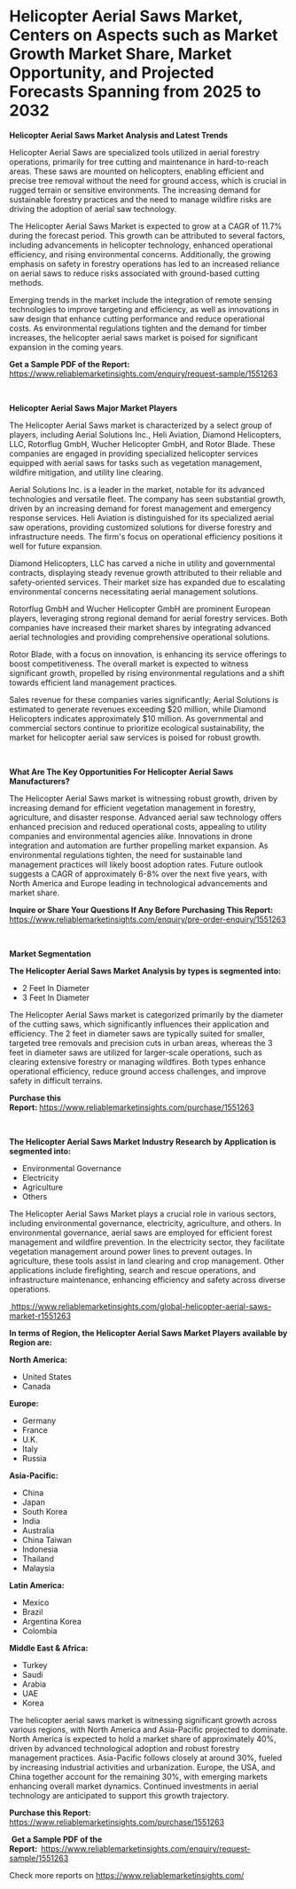 <p><h1>Helicopter Aerial Saws Market, Centers on Aspects such as Market Growth Market Share, Market Opportunity, and Projected Forecasts Spanning from 2025 to 2032</h1></p><p><strong>Helicopter Aerial Saws Market Analysis and Latest Trends</strong></p>
<p><p>Helicopter Aerial Saws are specialized tools utilized in aerial forestry operations, primarily for tree cutting and maintenance in hard-to-reach areas. These saws are mounted on helicopters, enabling efficient and precise tree removal without the need for ground access, which is crucial in rugged terrain or sensitive environments. The increasing demand for sustainable forestry practices and the need to manage wildfire risks are driving the adoption of aerial saw technology.</p><p>The Helicopter Aerial Saws Market is expected to grow at a CAGR of 11.7% during the forecast period. This growth can be attributed to several factors, including advancements in helicopter technology, enhanced operational efficiency, and rising environmental concerns. Additionally, the growing emphasis on safety in forestry operations has led to an increased reliance on aerial saws to reduce risks associated with ground-based cutting methods.</p><p>Emerging trends in the market include the integration of remote sensing technologies to improve targeting and efficiency, as well as innovations in saw design that enhance cutting performance and reduce operational costs. As environmental regulations tighten and the demand for timber increases, the helicopter aerial saws market is poised for significant expansion in the coming years.</p></p>
<p><strong>Get a Sample PDF of the Report:&nbsp;</strong> <a href="https://www.reliablemarketinsights.com/enquiry/request-sample/1551263?utm_campaign=2533&utm_medium=2&utm_source=Github&utm_content=ia&utm_term=27022025&utm_id=helicopter-aerial-saws">https://www.reliablemarketinsights.com/enquiry/request-sample/1551263</a></p>
<p>&nbsp;</p>
<p><strong>Helicopter Aerial Saws Major Market Players</strong></p>
<p><p>The Helicopter Aerial Saws market is characterized by a select group of players, including Aerial Solutions Inc., Heli Aviation, Diamond Helicopters, LLC, Rotorflug GmbH, Wucher Helicopter GmbH, and Rotor Blade. These companies are engaged in providing specialized helicopter services equipped with aerial saws for tasks such as vegetation management, wildfire mitigation, and utility line clearing.</p><p>Aerial Solutions Inc. is a leader in the market, notable for its advanced technologies and versatile fleet. The company has seen substantial growth, driven by an increasing demand for forest management and emergency response services. Heli Aviation is distinguished for its specialized aerial saw operations, providing customized solutions for diverse forestry and infrastructure needs. The firm's focus on operational efficiency positions it well for future expansion.</p><p>Diamond Helicopters, LLC has carved a niche in utility and governmental contracts, displaying steady revenue growth attributed to their reliable and safety-oriented services. Their market size has expanded due to escalating environmental concerns necessitating aerial management solutions.</p><p>Rotorflug GmbH and Wucher Helicopter GmbH are prominent European players, leveraging strong regional demand for aerial forestry services. Both companies have increased their market shares by integrating advanced aerial technologies and providing comprehensive operational solutions.</p><p>Rotor Blade, with a focus on innovation, is enhancing its service offerings to boost competitiveness. The overall market is expected to witness significant growth, propelled by rising environmental regulations and a shift towards efficient land management practices.</p><p>Sales revenue for these companies varies significantly; Aerial Solutions is estimated to generate revenues exceeding $20 million, while Diamond Helicopters indicates approximately $10 million. As governmental and commercial sectors continue to prioritize ecological sustainability, the market for helicopter aerial saw services is poised for robust growth.</p></p>
<p>&nbsp;</p>
<p><strong>What Are The Key Opportunities For Helicopter Aerial Saws Manufacturers?</strong></p>
<p><p>The Helicopter Aerial Saws market is witnessing robust growth, driven by increasing demand for efficient vegetation management in forestry, agriculture, and disaster response. Advanced aerial saw technology offers enhanced precision and reduced operational costs, appealing to utility companies and environmental agencies alike. Innovations in drone integration and automation are further propelling market expansion. As environmental regulations tighten, the need for sustainable land management practices will likely boost adoption rates. Future outlook suggests a CAGR of approximately 6-8% over the next five years, with North America and Europe leading in technological advancements and market share.</p></p>
<p><strong>Inquire or Share Your Questions If Any Before Purchasing This Report:</strong> <a href="https://www.reliablemarketinsights.com/enquiry/pre-order-enquiry/1551263?utm_campaign=2533&utm_medium=2&utm_source=Github&utm_content=ia&utm_term=27022025&utm_id=helicopter-aerial-saws">https://www.reliablemarketinsights.com/enquiry/pre-order-enquiry/1551263</a></p>
<p>&nbsp;</p>
<p><strong>Market Segmentation</strong></p>
<p><strong>The Helicopter Aerial Saws Market Analysis by types is segmented into:</strong></p>
<p><ul><li>2 Feet In Diameter</li><li>3 Feet In Diameter</li></ul></p>
<p><p>The Helicopter Aerial Saws market is categorized primarily by the diameter of the cutting saws, which significantly influences their application and efficiency. The 2 feet in diameter saws are typically suited for smaller, targeted tree removals and precision cuts in urban areas, whereas the 3 feet in diameter saws are utilized for larger-scale operations, such as clearing extensive forestry or managing wildfires. Both types enhance operational efficiency, reduce ground access challenges, and improve safety in difficult terrains.</p></p>
<p><strong>Purchase this Report:&nbsp;</strong><a href="https://www.reliablemarketinsights.com/purchase/1551263?utm_campaign=2533&utm_medium=2&utm_source=Github&utm_content=ia&utm_term=27022025&utm_id=helicopter-aerial-saws">https://www.reliablemarketinsights.com/purchase/1551263</a></p>
<p>&nbsp;</p>
<p><strong>The Helicopter Aerial Saws Market Industry Research by Application is segmented into:</strong></p>
<p><ul><li>Environmental Governance</li><li>Electricity</li><li>Agriculture</li><li>Others</li></ul></p>
<p><p>The Helicopter Aerial Saws Market plays a crucial role in various sectors, including environmental governance, electricity, agriculture, and others. In environmental governance, aerial saws are employed for efficient forest management and wildfire prevention. In the electricity sector, they facilitate vegetation management around power lines to prevent outages. In agriculture, these tools assist in land clearing and crop management. Other applications include firefighting, search and rescue operations, and infrastructure maintenance, enhancing efficiency and safety across diverse operations.</p></p>
<p><a href="https://www.reliablemarketinsights.com/global-helicopter-aerial-saws-market-r1551263?utm_campaign=2533&utm_medium=2&utm_source=Github&utm_content=ia&utm_term=27022025&utm_id=helicopter-aerial-saws">&nbsp;https://www.reliablemarketinsights.com/global-helicopter-aerial-saws-market-r1551263</a></p>
<p><strong>In terms of Region, the Helicopter Aerial Saws Market Players available by Region are:</strong></p>
<p>
    <p> <strong> North America: </strong>
        <ul>
            <li>United States</li>
            <li>Canada</li>
        </ul>
        </p> 
    <p> <strong> Europe: </strong>
        <ul>
            <li>Germany</li>
            <li>France</li>
            <li>U.K.</li>
            <li>Italy</li>
            <li>Russia</li>
        </ul>
        </p> 
    <p> <strong> Asia-Pacific: </strong>
        <ul>
            <li>China</li>
            <li>Japan</li>
            <li>South Korea</li>
            <li>India</li>
            <li>Australia</li>
            <li>China Taiwan</li>
            <li>Indonesia</li>
            <li>Thailand</li>
            <li>Malaysia</li>
        </ul>
        </p> 
    <p> <strong> Latin America: </strong>
        <ul>
            <li>Mexico</li>
            <li>Brazil</li>
            <li>Argentina Korea</li>
            <li>Colombia</li>
        </ul>
        </p> 
    <p> <strong> Middle East & Africa: </strong>
        <ul>
            <li>Turkey</li>
            <li>Saudi</li>
            <li>Arabia</li>
            <li>UAE</li>
            <li>Korea</li>
        </ul>
    </p>
    </p>
<p><p>The helicopter aerial saws market is witnessing significant growth across various regions, with North America and Asia-Pacific projected to dominate. North America is expected to hold a market share of approximately 40%, driven by advanced technological adoption and robust forestry management practices. Asia-Pacific follows closely at around 30%, fueled by increasing industrial activities and urbanization. Europe, the USA, and China together account for the remaining 30%, with emerging markets enhancing overall market dynamics. Continued investments in aerial technology are anticipated to support this growth trajectory.</p></p>
<p><strong>Purchase this Report: </strong><a href="https://www.reliablemarketinsights.com/purchase/1551263?utm_campaign=2533&utm_medium=2&utm_source=Github&utm_content=ia&utm_term=27022025&utm_id=helicopter-aerial-saws">https://www.reliablemarketinsights.com/purchase/1551263</a></p>
<p>&nbsp;<strong>Get a Sample PDF of the Report:&nbsp;&nbsp;</strong><a href="https://www.reliablemarketinsights.com/enquiry/request-sample/1551263?utm_campaign=2533&utm_medium=2&utm_source=Github&utm_content=ia&utm_term=27022025&utm_id=helicopter-aerial-saws">https://www.reliablemarketinsights.com/enquiry/request-sample/1551263</a></p>
<p><strong></strong></p>
<p>Check more reports on <a href="https://www.reliablemarketinsights.com/?utm_campaign=2533&utm_medium=2&utm_source=Github&utm_content=ia&utm_term=27022025&utm_id=helicopter-aerial-saws">https://www.reliablemarketinsights.com/</a></p>